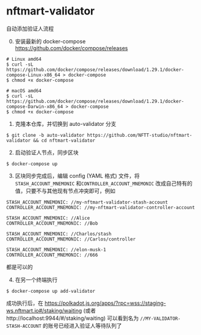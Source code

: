 # nftmart-validator 

自动添加验证人流程

0. 安装最新的 docker-compose https://github.com/docker/compose/releases
```
# Linux amd64
$ curl -sL https://github.com/docker/compose/releases/download/1.29.1/docker-compose-Linux-x86_64 > docker-compose
$ chmod +x docker-compose

# macOS amd64
$ curl -sL https://github.com/docker/compose/releases/download/1.29.1/docker-compose-Darwin-x86_64 > docker-compose
$ chmod +x docker-compose
```

1. 克隆本仓库，并切换到 auto-validator 分支
```
$ git clone -b auto-validator https://github.com/NFTT-studio/nftmart-validator && cd nftmart-validator
```

2. 启动验证人节点，同步区块
```
$ docker-compose up
```

3. 区块同步完成后，编辑 config (YAML 格式) 文件，将 `STASH_ACCOUNT_MNEMONIC` 和`CONTROLLER_ACCOUNT_MNEMONIC` 改成自己特有的值，只要不与其他现有节点冲突即可，例如

```
STASH_ACCOUNT_MNEMONIC: //my-nftmart-validator-stash-account
CONTROLLER_ACCOUNT_MNEMONIC: //my-nftmart-validator-controller-account
```

```
STASH_ACCOUNT_MNEMONIC: //Alice
CONTROLLER_ACCOUNT_MNEMONIC: //Bob
```

```
STASH_ACCOUNT_MNEMONIC: //Charlos/stash
CONTROLLER_ACCOUNT_MNEMONIC: //Carlos/controller
```

```
STASH_ACCOUNT_MNEMONIC: //elon-musk-1
CONTROLLER_ACCOUNT_MNEMONIC: //666
```

都是可以的

4. 在另一个终端执行
```
$ docker-compose up add-validator
```

成功执行后，在 https://polkadot.js.org/apps/?rpc=wss://staging-ws.nftmart.io#/staking/waiting (或者 http://localhost:9944/#/staking/waiting) 可以看到名为 `//MY-VALIDATOR-STASH-ACCOUNT` 的账号已经进入验证人等待队列了
